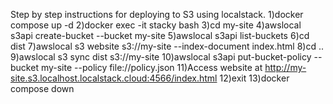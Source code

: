 Step by step instructions for deploying to S3 using localstack.
1)docker compose up -d
2)docker exec -it stacky bash
3)cd my-site
4)awslocal s3api create-bucket --bucket my-site
5)awslocal s3api list-buckets
6)cd dist
7)awslocal s3 website s3://my-site --index-document index.html
8)cd ..
9)awslocal s3 sync dist s3://my-site
10)awslocal s3api put-bucket-policy --bucket my-site --policy file://policy.json
11)Access website at http://my-site.s3.localhost.localstack.cloud:4566/index.html
12)exit
13)docker compose down

